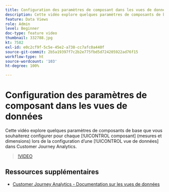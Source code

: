 ```yaml
---
title: Configuration des paramètres de composant dans les vues de données
description: Cette vidéo explore quelques paramètres de composants de base que vous souhaiterez configurer pour chaque composant (mesures et dimensions) lors de la configuration d’une vue de données dans Customer Journey Analytics.
feature: Data Views
role: Admin
level: Beginner
doc-type: feature video
thumbnail: 332788.jpg
kt: 7582
exl-id: e0c2cf9f-5c5e-45e2-a738-cc7afc0a440f
source-git-commit: 2b5a19397f7c2b2e775fbd5d724205922ad76f15
workflow-type: ht
source-wordcount: '103'
ht-degree: 100%

---
```


# Configuration des paramètres de composant dans les vues de données

Cette vidéo explore quelques paramètres de composants de base que vous souhaiterez configurer pour chaque [!UICONTROL composant] (mesures et dimensions) lors de la configuration d’une [!UICONTROL vue de données] dans Customer Journey Analytics.

>[!VIDEO](https://video.tv.adobe.com/v/332788/?quality=12&learn=on)

## Ressources supplémentaires

* [Customer Journey Analytics - Documentation sur les vues de données](https://experienceleague.adobe.com/docs/analytics-platform/using/cja-dataviews/create-dataview.html?lang=fr)
